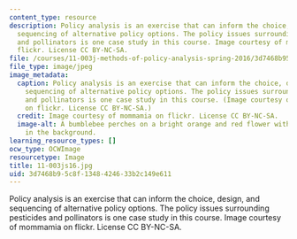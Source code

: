 ```yaml
---
content_type: resource
description: Policy analysis is an exercise that can inform the choice, design, and
  sequencing of alternative policy options. The policy issues surrounding pesticides
  and pollinators is one case study in this course. Image courtesy of mommamia on
  flickr. License CC BY-NC-SA.
file: /courses/11-003j-methods-of-policy-analysis-spring-2016/3d7468b95c8f1348424633b2c149e611_11-003js16.jpg
file_type: image/jpeg
image_metadata:
  caption: Policy analysis is an exercise that can inform the choice, design, and
    sequencing of alternative policy options. The policy issues surrounding pesticides
    and pollinators is one case study in this course. (Image courtesy of [mommamia](https://flic.kr/p/54Rwof)
    on flickr. License CC BY-NC-SA.)
  credit: Image courtesy of mommamia on flickr. License CC BY-NC-SA.
  image-alt: A bumblebee perches on a bright orange and red flower with a pink daisy
    in the background.
learning_resource_types: []
ocw_type: OCWImage
resourcetype: Image
title: 11-003js16.jpg
uid: 3d7468b9-5c8f-1348-4246-33b2c149e611
---
```

Policy analysis is an exercise that can inform the choice, design, and sequencing of alternative policy options. The policy issues surrounding pesticides and pollinators is one case study in this course. Image courtesy of mommamia on flickr. License CC BY-NC-SA.

